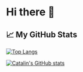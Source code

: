 # Hi there 👋


## &#x1f4c8; My GitHub Stats

[![Top Langs](https://github-readme-stats.vercel.app/api/top-langs/?username=JoanRosell&theme=radical&hide=c,c)](https://github.com/anuraghazra/github-readme-stats)

[![Catalin's GitHub stats](https://github-readme-stats.vercel.app/api?username=JoanRosell&theme=radical&count_private=true&show_icons=true)](https://github.com/anuraghazra/github-readme-stats)

<!--
**JoanRosell/JoanRosell** is a ✨ _special_ ✨ repository because its `README.md` (this file) appears on your GitHub profile.

Here are some ideas to get you started:

- 🔭 I’m currently working on ...
- 🌱 I’m currently learning ...
- 👯 I’m looking to collaborate on ...
- 🤔 I’m looking for help with ...
- 💬 Ask me about ...
- 📫 How to reach me: ...
- 😄 Pronouns: ...
- ⚡ Fun fact: ...
-->
<!--stackedit_data:
eyJoaXN0b3J5IjpbLTE4ODU1OTk5MjEsMTExOTc4NDQ1XX0=
-->